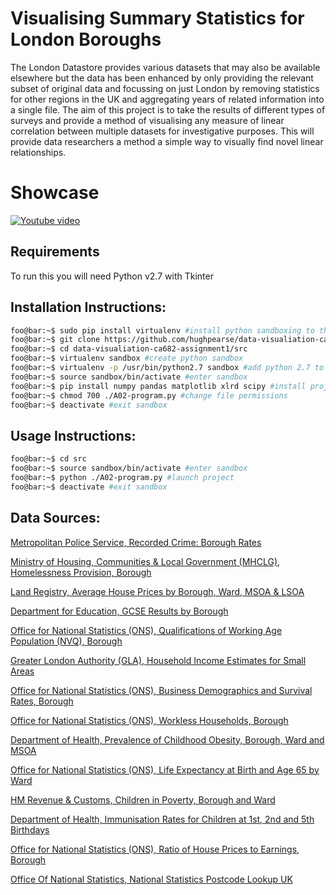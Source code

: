 # Visualising Summary Statistics for London Boroughs
The London Datastore provides various datasets that may also be available elsewhere but the data has been enhanced by only providing the relevant subset of original data and focussing on just London by removing statistics for other regions in the UK and aggregating years of related information into a single file. The aim of this project is to take the results of different types of surveys and provide a method of visualising any measure of linear correlation between multiple datasets for investigative purposes. This will provide data researchers a method a simple way to visually find novel linear relationships.

# Showcase
[![Youtube video](https://img.youtube.com/vi/WBn1DUtYCkA/0.jpg)](https://www.youtube.com/watch?v=WBn1DUtYCkA)

## Requirements
To run this you will need Python v2.7 with Tkinter

## Installation Instructions:
```bash
foo@bar:~$ sudo pip install virtualenv #install python sandboxing to the OS
foo@bar:~$ git clone https://github.com/hughpearse/data-visualiation-ca682-assignment1
foo@bar:~$ cd data-visualiation-ca682-assignment1/src
foo@bar:~$ virtualenv sandbox #create python sandbox
foo@bar:~$ virtualenv -p /usr/bin/python2.7 sandbox #add python 2.7 to sandbox
foo@bar:~$ source sandbox/bin/activate #enter sandbox
foo@bar:~$ pip install numpy pandas matplotlib xlrd scipy #install project deps
foo@bar:~$ chmod 700 ./A02-program.py #change file permissions
foo@bar:~$ deactivate #exit sandbox
```

## Usage Instructions:
```bash
foo@bar:~$ cd src
foo@bar:~$ source sandbox/bin/activate #enter sandbox
foo@bar:~$ python ./A02-program.py #launch project
foo@bar:~$ deactivate #exit sandbox
```

## Data Sources:

[Metropolitan Police Service, Recorded Crime: Borough Rates](https://data.london.gov.uk/dataset/recorded_crime_rates)

[Ministry of Housing, Communities & Local Government (MHCLG), Homelessness Provision, Borough](https://data.london.gov.uk/dataset/homelessness)

[Land Registry, Average House Prices by Borough, Ward, MSOA & LSOA](https://data.london.gov.uk/dataset/average-house-prices)

[Department for Education, GCSE Results by Borough](https://data.london.gov.uk/dataset/gcse-results-by-borough)

[Office for National Statistics (ONS), Qualifications of Working Age Population (NVQ), Borough](https://data.london.gov.uk/dataset/qualifications-working-age-population-nvq-borough)

[Greater London Authority (GLA), Household Income Estimates for Small Areas](https://data.london.gov.uk/dataset/household-income-estimates-small-areas)

[Office for National Statistics (ONS), Business Demographics and Survival Rates, Borough](https://data.london.gov.uk/dataset/business-demographics-and-survival-rates-borough)

[Office for National Statistics (ONS), Workless Households, Borough](https://data.london.gov.uk/dataset/workless-households-borough)

[Department of Health, Prevalence of Childhood Obesity, Borough, Ward and MSOA](https://data.london.gov.uk/dataset/prevalence-childhood-obesity-borough)

[Office for National Statistics (ONS), Life Expectancy at Birth and Age 65 by Ward](https://data.london.gov.uk/dataset/life-expectancy-birth-and-age-65-ward)

[HM Revenue & Customs, Children in Poverty, Borough and Ward](https://data.london.gov.uk/dataset/children-poverty-borough)

[Department of Health, Immunisation Rates for Children at 1st, 2nd and 5th Birthdays](https://data.london.gov.uk/dataset/immunisation-rates-children-1st-2nd-and-5th-birthdays )

[Office for National Statistics (ONS), Ratio of House Prices to Earnings, Borough](https://data.london.gov.uk/dataset/ratio-house-prices-earnings-borough)

[Office Of National Statistics, National Statistics Postcode Lookup UK](https://opendata.camden.gov.uk/Maps/National-Statistics-Postcode-Lookup-UK/tr8t-gqz7)

